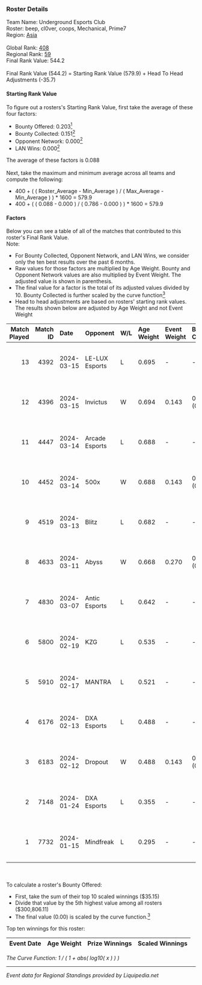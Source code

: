 ### Roster Details<br />
Team Name: Underground Esports Club<br />
Roster: beep, cl0ver, coops, Mechanical, Prime7<br />
Region: [Asia]( ../standings_asia.md)<br />
<br />
Global Rank: [408](../standings_global.md)<br />
Regional Rank: [59]( ../standings_asia.md)<br />
Final Rank Value:  544.2<br />
<br />
Final Rank Value (544.2) = Starting Rank Value (579.9) + Head To Head Adjustments (-35.7)<br />

#### Starting Rank Value<br />
To figure out a rosters's Starting Rank Value, first take the average of these four factors:<br />
- Bounty Offered: 0.203[<sup>1</sup>](#table2)
- Bounty Collected: 0.151[<sup>2</sup>](#table1)
- Opponent Network: 0.000[<sup>2</sup>](#table1)
- LAN Wins: 0.000[<sup>2</sup>](#table1)

The average of these factors is 0.088<br />
<br />
Next, take the maximum and minimum average across all teams and compute the following:<br />
- 400 + ( ( Roster_Average - Min_Average ) / ( Max_Average - Min_Average ) ) * 1600 = 579.9
- 400 + ( ( 0.088 - 0.000 ) / ( 0.786 - 0.000 ) ) * 1600 = 579.9


#### Factors<br />
Below you can see a table of all of the matches that contributed to this roster's Final Rank Value.<br />
Note:<br />

- For Bounty Collected, Opponent Network, and LAN Wins, we consider only the ten best results over the past 6 months.
- Raw values for those factors are multiplied by Age Weight. Bounty and Opponent Network values are also multiplied by Event Weight. The adjusted value is shown in parenthesis.
- The final value for a factor is the total of its adjusted values divided by 10. Bounty Collected is further scaled by the curve function[<sup>3</sup>](#curveFunction)
- Head to head adjustments are based on rosters' starting rank values. The results shown below are adjusted by Age Weight and not Event Weight
<span id="table1"></span><br />


| Match Played | Match ID | Date       | Opponent       | W/L | Age Weight | Event Weight | Bounty Collected | Opponent Network | LAN Wins  | H2H Adj. | Roster                                  |
| -: | -: | :- | :- | :- | :- | :- | :- | :- | :- | -: | :- |
|           13 |     4392 | 2024-03-15 | LE-LUX Esports | L   | 0.695      | -            | -                | -                | -         |    -9.50 | beep, cl0ver, coops, Mechanical, Prime7 |
|           12 |     4396 | 2024-03-15 | Invictus       | W   | 0.694      | 0.143        | 0.000 (0.000)    | 0.000 (0.000)    | 0 (0.000) |     9.24 | beep, cl0ver, coops, Mechanical, Prime7 |
|           11 |     4447 | 2024-03-14 | Arcade Esports | L   | 0.688      | -            | -                | -                | -         |    -6.25 | beep, cl0ver, coops, Mechanical, Prime7 |
|           10 |     4452 | 2024-03-14 | 500x           | W   | 0.688      | 0.143        | 0.000 (0.000)    | 0.000 (0.000)    | 0 (0.000) |     9.44 | beep, cl0ver, coops, Mechanical, Prime7 |
|            9 |     4519 | 2024-03-13 | Blitz          | L   | 0.682      | -            | -                | -                | -         |   -13.29 | beeb, cl0ver, coops, Mechanical, Prime7 |
|            8 |     4633 | 2024-03-11 | Abyss          | W   | 0.668      | 0.270        | 0.000 (0.000)    | 0.000 (0.000)    | 0 (0.000) |     6.01 | beeb, cl0ver, coops, Mechanical, Prime7 |
|            7 |     4830 | 2024-03-07 | Antic Esports  | L   | 0.642      | -            | -                | -                | -         |   -12.17 | beeb, cl0ver, coops, Mechanical, Prime7 |
|            6 |     5800 | 2024-02-19 | KZG            | L   | 0.535      | -            | -                | -                | -         |    -4.79 | beeb, cl0ver, coops, Mechanical, Prime7 |
|            5 |     5910 | 2024-02-17 | MANTRA         | L   | 0.521      | -            | -                | -                | -         |    -6.42 | beeb, cl0ver, coops, Mechanical, Prime7 |
|            4 |     6176 | 2024-02-13 | DXA Esports    | L   | 0.488      | -            | -                | -                | -         |    -4.92 | beeb, cl0ver, coops, Poccket, Prime7    |
|            3 |     6183 | 2024-02-12 | Dropout        | W   | 0.488      | 0.143        | 0.000 (0.000)    | 0.000 (0.000)    | 0 (0.000) |     4.20 | beeb, cl0ver, coops, Poccket, Prime7    |
|            2 |     7148 | 2024-01-24 | DXA Esports    | L   | 0.355      | -            | -                | -                | -         |    -3.46 | beeb, cl0ver, coops, Mechanical, Prime7 |
|            1 |     7732 | 2024-01-15 | Mindfreak      | L   | 0.295      | -            | -                | -                | -         |    -3.78 | beeb, cl0ver, coops, Mechanical, Prime7 |

<br />
<span id="table2"></span><br />
To calculate a roster's Bounty Offered:<br />

- First, take the sum of their top 10 scaled winnings ($35.15)
- Divide that value by the 5th highest value among all rosters ($300,806.11)
- The final value (0.00) is scaled by the curve function.[<sup>3</sup>](#curveFunction)

Top ten winnings for this roster:<br />

| Event Date | Age Weight | Prize Winnings | Scaled Winnings |
| :- | -: | :- | :- |


<span id="curveFunction"></span>_The Curve Function: 1 / ( 1 + abs( log10( x ) ) )_<br />

---
_Event data for Regional Standings provided by Liquipedia.net_<br />
